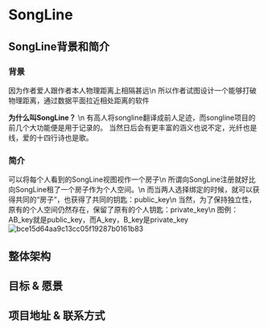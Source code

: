 # SongLine

## SongLine背景和简介

### 背景

因为作者爱人跟作者本人物理距离上相隔甚远\n
所以作者试图设计一个能够打破物理距离，通过数据平面拉近相处距离的软件

**为什么叫SongLine？**
\n
有高人将songline翻译成前人足迹，而songline项目的前几个大功能便是用于记录的。
当然日后会有更丰富的涵义也说不定，光纤也是线，爱的十四行诗也是歌。

### 简介

可以将每个人看到的SongLine视图视作一个房子\n
所谓向SongLine注册就好比向SongLine租了一个房子作为个人空间。\n
而当两人选择绑定的时候，就可以获得共同的“房子”，也获得了共同的钥匙：public_key\n
当然，为了保持独立性，原有的个人空间仍然存在，保留了原有的个人钥匙：private_key\n
图例：AB_key就是public_key，而A_key，B_key是private_key
![bce15d64aa9c13cc05f19287b0161b83](https://github.com/user-attachments/assets/332d7055-a8ae-422f-b1b5-76a508a4e891)


## 整体架构

## 目标 & 愿景

## 项目地址 & 联系方式
